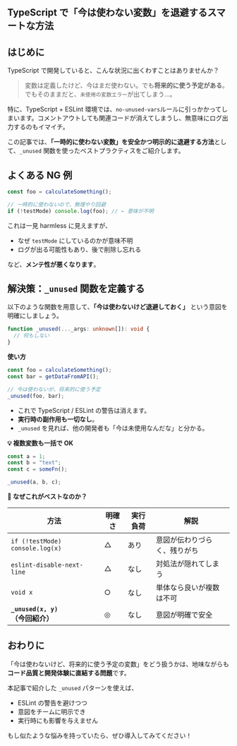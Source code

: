 ## TypeScript で「今は使わない変数」を退避するスマートな方法

## はじめに

TypeScript で開発していると、こんな状況に出くわすことはありませんか？

> 変数は定義したけど、今はまだ使わない。でも**将来的に使う予定がある**。
> でもそのままだと、`未使用の変数エラー`が出てしまう…。

特に、TypeScript + ESLint 環境では、`no-unused-vars`ルールに引っかかってしまいます。コメントアウトしても関連コードが消えてしまうし、無意味にログ出力するのもイマイチ。

この記事では、**「一時的に使わない変数」を安全かつ明示的に退避する方法**として、`_unused` 関数を使ったベストプラクティスをご紹介します。

## よくある NG 例

```ts
const foo = calculateSomething();

// 一時的に使わないので、無理やり回避
if (!testMode) console.log(foo); // ← 意味が不明
```

これは一見 harmless に見えますが、

- なぜ `testMode` にしているのかが意味不明
- ログが出る可能性もあり、後で削除し忘れる

など、**メンテ性が悪くなります**。

## 解決策：`_unused` 関数を定義する

以下のような関数を用意して、**「今は使わないけど退避しておく」** という意図を明確にしましょう。

```ts
function _unused(..._args: unknown[]): void {
  // 何もしない
}
```

**使い方**

```ts
const foo = calculateSomething();
const bar = getDataFromAPI();

// 今は使わないが、将来的に使う予定
_unused(foo, bar);
```

- これで TypeScript / ESLint の警告は消えます。
- **実行時の副作用も一切なし**。
- `_unused` を見れば、他の開発者も「今は未使用なんだな」と分かる。

**💡 複数変数も一括で OK**

```ts
const a = 1;
const b = "text";
const c = someFn();

_unused(a, b, c);
```

**🧼 なぜこれがベストなのか？**

| 方法                            | 明確さ | 実行負荷 | 解説                         |
| ------------------------------- | ------ | -------- | ---------------------------- |
| `if (!testMode) console.log(x)` | △      | あり     | 意図が伝わりづらく、残りがち |
| `eslint-disable-next-line`      | △      | なし     | 対処法が隠れてしまう         |
| `void x`                        | ○      | なし     | 単体なら良いが複数は不可     |
| **`_unused(x, y)`（今回紹介）** | ◎      | なし     | 意図が明確で安全             |

## おわりに

「今は使わないけど、将来的に使う予定の変数」をどう扱うかは、地味ながらも**コード品質と開発体験に直結する問題**です。

本記事で紹介した `_unused` パターンを使えば、

- ESLint の警告を避けつつ
- 意図をチームに明示でき
- 実行時にも影響を与えません

もし似たような悩みを持っていたら、ぜひ導入してみてください！
